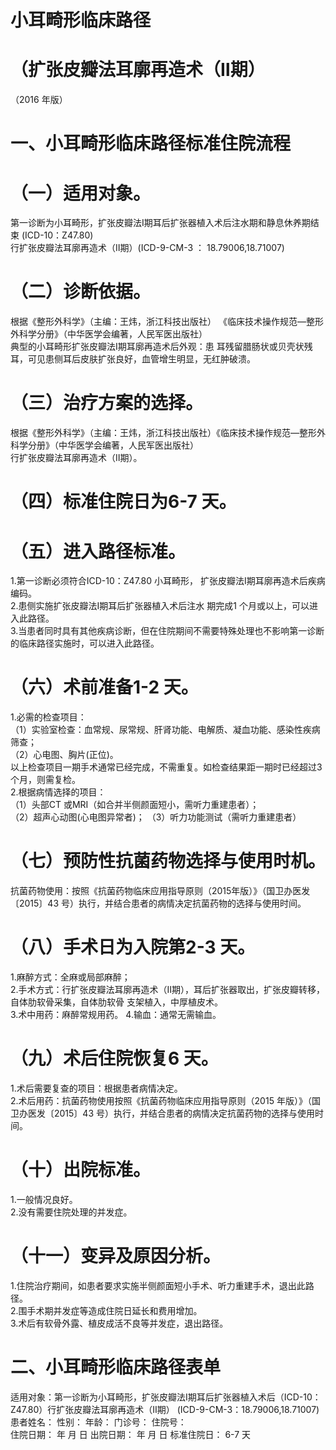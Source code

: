 # 小耳畸形临床路径  
# （扩张皮瓣法耳廓再造术（Ⅱ期）  
（2016 年版）  
# 一、小耳畸形临床路径标准住院流程  
# （一）适用对象。  
第一诊断为小耳畸形，扩张皮瓣法Ⅰ期耳后扩张器植入术后注水期和静息休养期结束 (ICD-10：Z47.80)  
行扩张皮瓣法耳廓再造术（Ⅱ期）(ICD-9-CM-3 ：
18.79006,18.71007)  
# （二）诊断依据。  
根据《整形外科学》（主编：王炜，浙江科技出版社）
《临床技术操作规范—整形外科学分册》（中华医学会编著，人民军医出版社）  
典型的小耳畸形扩张皮瓣法Ⅰ期耳廓再造术后外观：患 耳残留腊肠状或贝壳状残耳，可见患侧耳后皮肤扩张良好，血管增生明显，无红肿破溃。  
# （三）治疗方案的选择。  
根据《整形外科学》（主编：王炜，浙江科技出版社）《临床技术操作规范—整形外科学分册》（中华医学会编著，人民军医出版社）  
行扩张皮瓣法耳廓再造术（Ⅱ期）。  
# （四）标准住院日为6-7 天。  
# （五）进入路径标准。  
1.第一诊断必须符合ICD-10：Z47.80 小耳畸形， 扩张皮瓣法Ⅰ期耳廓再造术后疾病编码。  
2.患侧实施扩张皮瓣法Ⅰ期耳后扩张器植入术后注水 期完成1 个月或以上，可以进入此路径。  
3.当患者同时具有其他疾病诊断，但在住院期间不需要特殊处理也不影响第一诊断的临床路径实施时，可以进入此路径。  
# （六）术前准备1-2 天。  
1.必需的检查项目：  
（1）实验室检查：血常规、尿常规、肝肾功能、电解质、凝血功能、感染性疾病筛查；  
（2）心电图、胸片(正位)。  
以上检查项目一期手术通常已经完成，不需重复。如检查结果距一期时已经超过3 个月，则需复检。  
2.根据病情选择的项目：  
（1）头部CT 或MRI（如合并半侧颜面短小，需听力重建患者）；  
（2）超声心动图(心电图异常者)； （3）听力功能测试（需听力重建患者）  
# （七）预防性抗菌药物选择与使用时机。  
抗菌药物使用：按照《抗菌药物临床应用指导原则（2015年版）》（国卫办医发〔2015〕43 号）执行，并结合患者的病情决定抗菌药物的选择与使用时间。  
# （八）手术日为入院第2-3 天。  
1.麻醉方式：全麻或局部麻醉；  
2.手术方式：行扩张皮瓣法耳廓再造术（Ⅱ期），耳后扩张器取出，扩张皮瓣转移，自体肋软骨采集，自体肋软骨 支架植入，中厚植皮术。  
3.术中用药：麻醉常规用药。 4.输血：通常无需输血。  
# （九）术后住院恢复6 天。  
1.术后需要复查的项目：根据患者病情决定。  
2.术后用药：抗菌药物使用按照《抗菌药物临床应用指导原则（2015 年版）》（国卫办医发〔2015〕43 号）执行，并结合患者的病情决定抗菌药物的选择与使用时间。  
# （十）出院标准。  
1.一般情况良好。  
2.没有需要住院处理的并发症。  
# （十一）变异及原因分析。  
1.住院治疗期间，如患者要求实施半侧颜面短小手术、听力重建手术，退出此路径。  
2.围手术期并发症等造成住院日延长和费用增加。  
3.术后有软骨外露、植皮成活不良等并发症，退出路径。  
# 二、小耳畸形临床路径表单  
适用对象：第一诊断为小耳畸形，扩张皮瓣法Ⅰ期耳后扩张器植入术后（ICD-10：Z47.80）行扩张皮瓣法耳廓再造术（Ⅱ期） (ICD-9-CM-3：18.79006,18.71007)  
患者姓名：            性别：      年龄：      门诊号：       住院号：  
住院日期：    年   月  日   出院日期：    年   月   日     标准住院日： 6-7 天  
